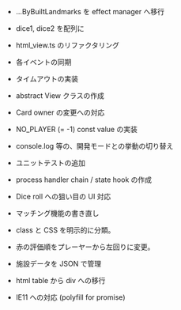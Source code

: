 * ...ByBuiltLandmarks を effect manager へ移行
* dice1, dice2 を配列に
* html_view.ts のリファクタリング
* 各イベントの同期
* タイムアウトの実装
* abstract View クラスの作成
* Card owner の変更への対応
* NO_PLAYER (= -1) const value の実装
* console.log 等の、開発モードとの挙動の切り替え
* ユニットテストの追加
* process handler chain / state hook の作成
* Dice roll への狙い目の UI 対応
* マッチング機能の書き直し
* class と CSS を明示的に分類。
* 赤の評価順をプレーヤーから左回りに変更。
* 施設データを JSON で管理
* html table から div への移行

* IE11 への対応 (polyfill for promise)
